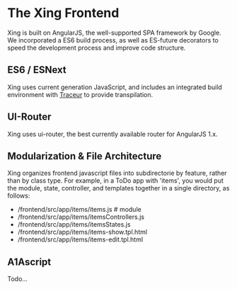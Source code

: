 # The Xing Frontend

Xing is built on AngularJS, the well-supported SPA framework by Google.  We incorporated a ES6 build process, as well as ES-future decorators to speed the development process and improve code structure.

## ES6 / ESNext

Xing uses current generation JavaScript, and includes an integrated build environment with [Traceur](https://github.com/google/traceur-compiler) to provide transpilation.

## UI-Router

Xing uses ui-router, the best currently available router for AngularJS 1.x. 

## Modularization & File Architecture

Xing organizes frontend javascript files into subdirectorie by feature, rather than by class type.  For example, in a ToDo app with 'items', you would put the module, state, controller, and templates together in a single directory, as follows:

* /frontend/src/app/items/items.js   # module
* /frontend/src/app/items/itemsControllers.js
* /frontend/src/app/items/itemsStates.js
* /frontend/src/app/items/items-show.tpl.html
* /frontend/src/app/items/items-edit.tpl.html

## A1Ascript

Todo...
